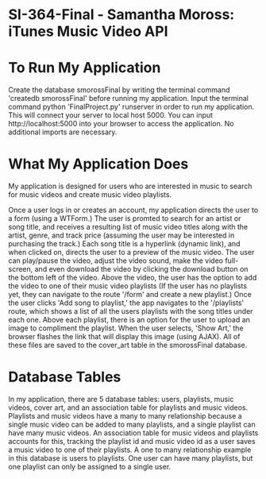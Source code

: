 # SI-364-Final - Samantha Moross: iTunes Music Video API 

# To Run My Application
Create the database smorossFinal by writing the terminal command 'createdb smorossFinal' before running my application. 
Input the terminal command python 'FinalProject.py' runserver in order to run my application. This will connect your server to 
local host 5000. You can input http://localhost:5000 into your browser to access the application. No additional imports are necessary. 

# What My Application Does
My application is designed for users who are interested in music to search for music videos and create music video playlists.

Once a user logs in or creates an account, my application directs the user to a form (using a WTForm.) The user is promted to search 
for an artist or song title, and receives a resulting list of music video titles along with the artist, genre, and track price 
(assuming the user may be interested in purchasing the track.) Each song title is a hyperlink (dynamic link), and when clicked on,
directs the user to a preview of the music video. The user can play/pause the video, adjust the video sound, make the video full-screen,
and even download the video by clicking the download button on the bottom left of the video. Above the video, the user has the option to
add the video to one of their music video playlists (If the user has no playlists yet, they can navigate to the route '/form' and create
a new playlist.) Once the user clicks 'Add song to playlist,' the app navigates to the '/playlists' route, which shows a list of 
all the users playlists with the song titles under each one. Above each playlist, there is an option for the user to upload an image 
to compliment the playlist. When the user selects, 'Show Art,' the browser flashes the link that will display this image (using AJAX).
All of these files are saved to the cover_art table in the smorossFinal database.

# Database Tables
In my application, there are 5 database tables: users, playlists, music videos, cover art, and an association table for playlists and music videos. Playlists and music videos have a many to many relationship because a single music video can be added to many playlists, and a single playlist can have many music videos. An association table for music videos and playlists accounts for this, tracking the playlist id and music video id as a user saves a music video to one of their playlists. A one to many relationship example in this database is users to playlists. One user can have many playlists, but one playlist can only be assigned to a single user. 